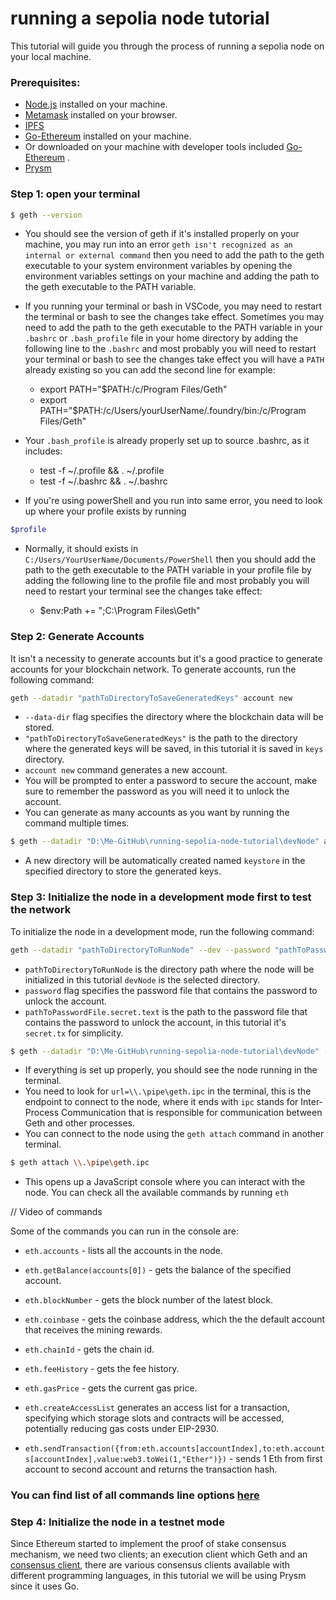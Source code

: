 # running a sepolia node tutorial

This tutorial will guide you through the process of running a sepolia node on your local machine.

### Prerequisites:

- [Node.js](https://nodejs.org/en/download/) installed on your machine.
- [Metamask](https://metamask.io/download.html) installed on your browser.
- [IPFS](https://docs.ipfs.io/install/command-line-quick-start/)
- [Go-Ethereum](https://geth.ethereum.org/docs/install-and-build/installing-geth) installed on your machine.
- Or downloaded on your machine with developer tools included [Go-Ethereum](https://geth.ethereum.org/downloads) . 
- [Prysm](https://docs.prylabs.network/docs/getting-started)


### Step 1: open your terminal

```bash
$ geth --version
```

-  You should see the version of geth if it's installed properly on your machine, you may run into an error `geth isn't recognized as an internal or external command` then you need to add the path to the geth executable to your system environment variables by opening the environment variables settings on your machine and adding the path to the geth executable to the PATH variable.


- If you running your terminal or bash in VSCode, you may need to restart the terminal or bash to see the changes take effect. Sometimes you may need to add
the path to the geth executable to the PATH variable in your `.bashrc` or `.bash_profile` file in your home directory by adding the following line to the `.bashrc` and most probably you will need to restart your terminal or bash to see the changes take effect you will have a `PATH` already existing so you can add the second line for example:

    - export PATH="$PATH:/c/Program Files/Geth" 
    - export PATH="$PATH:/c/Users/yourUserName/.foundry/bin:/c/Program Files/Geth"

- Your `.bash_profile` is already properly set up to source .bashrc, as it includes:

    - test -f ~/.profile && . ~/.profile
    - test -f ~/.bashrc && . ~/.bashrc

- If you're using powerShell and you run into same error, you need to look up where your profile exists by running
```bash
$profile
```

- Normally, it should exists in `C:/Users/YourUserName/Documents/PowerShell`
  then you should add the path to the geth executable to the PATH variable in your profile file by adding the following line to the profile file and most probably you will need to restart your terminal  see the changes take effect:

    - $env:Path += ";C:\Program Files\Geth"

### Step 2: Generate Accounts

It isn't a necessity to generate accounts but it's a good practice to generate accounts for your blockchain network. To generate accounts, run the following command:

```bash
geth --datadir "pathToDirectoryToSaveGeneratedKeys" account new
```
- `--data-dir` flag specifies the directory where the blockchain data will be stored.
- `"pathToDirectoryToSaveGeneratedKeys"` is the path to the directory where the generated keys will be saved, in this tutorial it is saved in `keys` directory.
- `account new` command generates a new account.
- You will be prompted to enter a password to secure the account, make sure to remember the password as you will need it to unlock the account.
- You can generate as many accounts as you want by running the command multiple times.

```bash
$ geth --datadir "D:\Me-GitHub\running-sepolia-node-tutorial\devNode" account new
```

- A new directory will be automatically created named `keystore` in the specified directory to store the generated keys.

### Step 3: Initialize the node in a development mode first to test the network

To initialize the node in a development mode, run the following command:

```bash
geth --datadir "pathToDirectoryToRunNode" --dev --password "pathToPasswordFile.secret.text" 
```
- `pathToDirectoryToRunNode` is the directory path where the node will be initialized in this tutorial `devNode` is the selected directory.
- `password` flag specifies the password file that contains the password to unlock the account.
- `pathToPasswordFile.secret.text` is the path to the password file that contains the password to unlock the account, in this tutorial it's `secret.tx` for simplicity.

```bash
$ geth --datadir "D:\Me-GitHub\running-sepolia-node-tutorial\devNode" --password D:\Me-GitHub\running-sepolia-node-tutorial\devNode\secret.txt
```
- If everything is set up properly, you should see the node running in the terminal.
- You need to look for `url=\\.\pipe\geth.ipc` in the terminal, this is the endpoint to connect to the node, where it ends with `ipc` stands for Inter-Process Communication that is responsible for communication between Geth and other processes.
- You can connect to the node using the `geth attach` command in another terminal.

```bash
$ geth attach \\.\pipe\geth.ipc
```
- This opens up a JavaScript console where you can interact with the node. You can check all the available commands by running `eth` 

// Video of commands



Some of the commands you can run in the console are:

- `eth.accounts` - lists all the accounts in the node.


- `eth.getBalance(accounts[0])` - gets the balance of the specified account.

- `eth.blockNumber` - gets the block number of the latest block.
- `eth.coinbase` - gets the coinbase address, which the the default account that receives the mining rewards.
- `eth.chainId` - gets the chain id.
- `eth.feeHistory` - gets the fee history.
- `eth.gasPrice` - gets the current gas price.
- `eth.createAccessList` generates an access list for a transaction, specifying which storage slots and contracts will be accessed, potentially reducing gas costs under EIP-2930.
- `eth.sendTransaction({from:eth.accounts[accountIndex],to:eth.accounts[accountIndex],value:web3.toWei(1,"Ether")})` - sends 1 Eth from first account to second account and returns the transaction hash.

### You can find list of all commands line options [here](https://geth.ethereum.org/docs/fundamentals/command-line-options)

### Step 4: Initialize the node in a testnet mode

Since Ethereum started to implement the proof of stake consensus mechanism, we need two clients; an execution client which Geth and an [consensus client](https://ethereum.org/en/developers/docs/nodes-and-clients/#consensus-clients), there are various consensus clients available with different programming languages, in this tutorial we will be using Prysm since it uses Go. 


